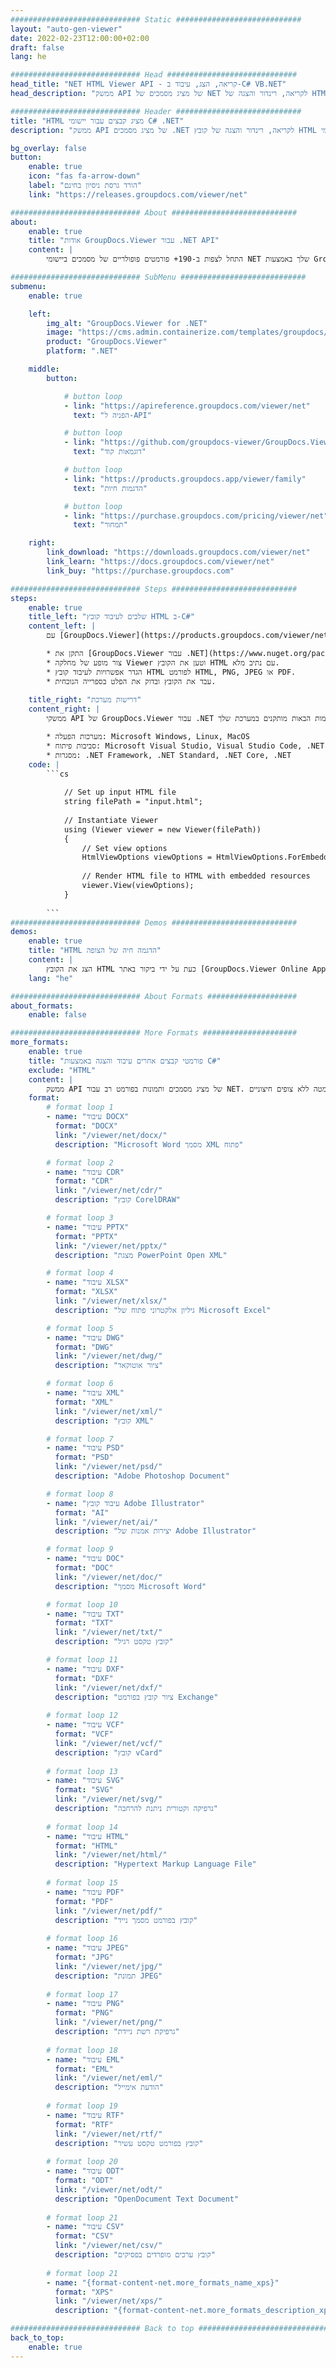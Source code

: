 ```yaml
---
############################# Static ############################
layout: "auto-gen-viewer"
date: 2022-02-23T12:00:00+02:00
draft: false
lang: he

############################# Head #############################
head_title: "NET HTML Viewer API - קריאה, הצג, עיבוד ב-C# VB.NET"
head_description: "ממשק API של מציג מסמכים של NET לקריאה, רינדור והצגה של HTML בכל סוג של יישומי C#, ASP.NET, VB.NET ו-.NET Core."

############################# Header ############################
title: "HTML מציג קבצים עבור יישומי C# .NET" 
description: "ממשק API של מציג מסמכים .NET לקריאה, רינדור והצגה של קובץ HTML בכל סוג של יישומי C#, ASP.NET, VB.NET ו-.NET Core. הצג את הקבצים המעובדים עם עיצוב ופריסה אמיתיים ב-HTML5, PDF או כתמונה באמצעות כמה שורות של הקוד." 

bg_overlay: false
button:
    enable: true
    icon: "fas fa-arrow-down"
    label: "הורד גרסת ניסיון בחינם"
    link: "https://releases.groupdocs.com/viewer/net"

############################# About ############################
about:
    enable: true
    title: "אודות GroupDocs.Viewer עבור .NET API" 
    content: |
        התחל לצפות ב-190+ פורמטים פופולריים של מסמכים ביישומי NET שלך באמצעות GroupDocs.Viewer עבור ממשקי API של .NET על ידי הוספת כמה שורות קוד. מפתחים יכולים להציג בקלות PDF, עיבוד תמלילים, גיליון אלקטרוני של Excel, מצגת, Visio, Project, Outlook ועוד הרבה פורמטים פופולריים של מסמכים במצבי HTML5, תמונה או PDF. עיבוד המסמכים מהיר, זהה לקובץ המקור המקורי, ואינו מצריך התקנת תוכנה נוספת או כל ספרייה חיצונית אחרת.

############################# SubMenu ############################
submenu:
    enable: true

    left:
        img_alt: "GroupDocs.Viewer for .NET"
        image: "https://cms.admin.containerize.com/templates/groupdocs/images/product-logos/90x90-noborder/groupdocs-viewer-net.png"
        product: "GroupDocs.Viewer"
        platform: ".NET"

    middle:
        button:

            # button loop
            - link: "https://apireference.groupdocs.com/viewer/net"
              text: "הפניה ל-API"

            # button loop
            - link: "https://github.com/groupdocs-viewer/GroupDocs.Viewer-for-.NET"
              text: "דוגמאות קוד"

            # button loop
            - link: "https://products.groupdocs.app/viewer/family"
              text: "הדגמות חיות"

            # button loop
            - link: "https://purchase.groupdocs.com/pricing/viewer/net"
              text: "תמחור"

    right:
        link_download: "https://downloads.groupdocs.com/viewer/net"
        link_learn: "https://docs.groupdocs.com/viewer/net"
        link_buy: "https://purchase.groupdocs.com"

############################# Steps ############################
steps:
    enable: true
    title_left: "שלבים לעיבוד קובץ HTML ב-C#" 
    content_left: |
        עם [GroupDocs.Viewer](https://products.groupdocs.com/viewer/net/) אתה יכול לעבד את HTML ל-HTML, JPEG, PNG או PDF בכמה שלבים.

        * התקן את [GroupDocs.Viewer עבור .NET](https://www.nuget.org/packages/groupdocs.viewer) באמצעות מנהל החבילות המועדף עליך. 
        * צור מופע של מחלקה Viewer וטען את הקובץ HTML עם נתיב מלא. 
        * הגדר אפשרויות לעיבוד קובץ HTML לפורמט HTML, PNG, JPEG או PDF. 
        * עבד את הקובץ ובדוק את הפלט בספרייה הנוכחית. 
        
    title_right: "דרישות מערכת" 
    content_right: |
        ממשקי API של GroupDocs.Viewer עבור .NET נתמכים בכל הפלטפורמות ומערכות ההפעלה העיקריות. לפני הפעלת הקוד שלהלן, אנא ודא שהדרישות המוקדמות הבאות מותקנים במערכת שלך.

        * מערכות הפעלה: Microsoft Windows, Linux, MacOS 
        * סביבות פיתוח: Microsoft Visual Studio, Visual Studio Code, .NET CLI 
        * מסגרות: .NET Framework, .NET Standard, .NET Core, .NET 
    code: |
        ```cs
                        
            // Set up input HTML file
            string filePath = "input.html";
        
            // Instantiate Viewer
            using (Viewer viewer = new Viewer(filePath))
            {
            	// Set view options 
            	HtmlViewOptions viewOptions = HtmlViewOptions.ForEmbeddedResources();
                    
            	// Render HTML file to HTML with embedded resources
            	viewer.View(viewOptions);
            }
             
        ```
############################# Demos ############################
demos:
    enable: true
    title: "HTML הדגמה חיה של הצופה"
    content: |
        הצג את הקובץ HTML כעת על ידי ביקור באתר [GroupDocs.Viewer Online Apps](https://products.groupdocs.app/viewer/html).
    lang: "he"

############################# About Formats ####################
about_formats:
    enable: false

############################# More Formats #####################
more_formats:
    enable: true
    title: "פורמטי קבצים אחרים עיבוד והצגה באמצעות C#"
    exclude: "HTML"
    content: |
        ממשק API של מציג מסמכים ותמונות בפורמט רב עבור NET. הצג כמה מפורמטי הקבצים הפופולריים למטה ללא צופים חיצוניים.
    format: 
        # format loop 1
        - name: "עיבוד DOCX"
          format: "DOCX"
          link: "/viewer/net/docx/"
          description: "Microsoft Word מסמך XML פתוח" 

        # format loop 2
        - name: "עיבוד CDR" 
          format: "CDR"
          link: "/viewer/net/cdr/"
          description: "קובץ CorelDRAW" 

        # format loop 3
        - name: "עיבוד PPTX"
          format: "PPTX"
          link: "/viewer/net/pptx/"
          description: "מצגת PowerPoint Open XML" 

        # format loop 4
        - name: "עיבוד XLSX"
          format: "XLSX"
          link: "/viewer/net/xlsx/"
          description: "גיליון אלקטרוני פתוח של Microsoft Excel" 

        # format loop 5
        - name: "עיבוד DWG"
          format: "DWG"
          link: "/viewer/net/dwg/"
          description: "ציור אוטוקאד"

        # format loop 6
        - name: "עיבוד XML"
          format: "XML"
          link: "/viewer/net/xml/"
          description: "קובץ XML"

        # format loop 7
        - name: "עיבוד PSD"
          format: "PSD"
          link: "/viewer/net/psd/"
          description: "Adobe Photoshop Document"

        # format loop 8
        - name: "עיבוד קובץ Adobe Illustrator"
          format: "AI"
          link: "/viewer/net/ai/"
          description: "יצירות אמנות של Adobe Illustrator"

        # format loop 9
        - name: "עיבוד DOC"
          format: "DOC"
          link: "/viewer/net/doc/"
          description: "מסמך Microsoft Word" 

        # format loop 10
        - name: "עיבוד TXT" 
          format: "TXT"
          link: "/viewer/net/txt/"
          description: "קובץ טקסט רגיל" 

        # format loop 11
        - name: "עיבוד DXF" 
          format: "DXF"
          link: "/viewer/net/dxf/"
          description: "ציור קובץ בפורמט Exchange"  
          
        # format loop 12
        - name: "עיבוד VCF"
          format: "VCF"
          link: "/viewer/net/vcf/"
          description: "קובץ vCard"  
              
        # format loop 13
        - name: "עיבוד SVG"
          format: "SVG"
          link: "/viewer/net/svg/"
          description: "גרפיקה וקטורית ניתנת להרחבה" 
          
        # format loop 14
        - name: "עיבוד HTML"
          format: "HTML"
          link: "/viewer/net/html/"
          description: "Hypertext Markup Language File" 
          
        # format loop 15
        - name: "עיבוד PDF"
          format: "PDF"
          link: "/viewer/net/pdf/"
          description: "קובץ בפורמט מסמך נייד"
          
        # format loop 16
        - name: "עיבוד JPEG"
          format: "JPG"
          link: "/viewer/net/jpg/"
          description: "תמונת JPEG"
          
        # format loop 17
        - name: "עיבוד PNG"
          format: "PNG"
          link: "/viewer/net/png/"
          description: "גרפיקת רשת ניידת" 
          
        # format loop 18
        - name: "עיבוד EML"
          format: "EML"
          link: "/viewer/net/eml/"
          description: "הודעת אימייל" 
          
        # format loop 19
        - name: "עיבוד RTF"
          format: "RTF"
          link: "/viewer/net/rtf/"
          description: "קובץ בפורמט טקסט עשיר" 
          
        # format loop 20
        - name: "עיבוד ODT"
          format: "ODT"
          link: "/viewer/net/odt/"
          description: "OpenDocument Text Document" 
          
        # format loop 21
        - name: "עיבוד CSV"
          format: "CSV"
          link: "/viewer/net/csv/"
          description: "קובץ ערכים מופרדים בפסיקים" 
          
        # format loop 21
        - name: "{format-content-net.more_formats_name_xps}"
          format: "XPS"
          link: "/viewer/net/xps/"
          description: "{format-content-net.more_formats_description_xps}" 

############################# Back to top ###############################
back_to_top:
    enable: true
---
```

